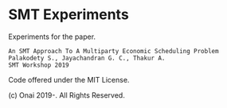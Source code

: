 # SMT Experiments

Experiments for the paper.

```
An SMT Approach To A Multiparty Economic Scheduling Problem
Palakodety S., Jayachandran G. C., Thakur A.
SMT Workshop 2019
```

Code offered under the MIT License.

(c) Onai 2019-. All Rights Reserved.